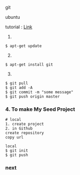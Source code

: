 git

ubuntu

tutorial : [Link](https://www.digitalocean.com/community/tutorials/how-to-install-git-on-ubuntu-14-04)


1. 
~~~~
$ apt-get update
~~~~


2. 
~~~~
$ apt-get install git
~~~~

3. 
~~~~
$ git pull
$ git add -A
$ git commit -m "some message"
$ git push origin master
~~~~

### 4. To make My Seed Project
```
# local
1. create project
2. in Github
create repository
copy url

local
$ git init
$ git push
```

### next


